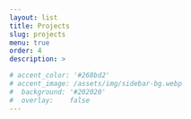 ```yaml
---
layout: list
title: Projects
slug: projects
menu: true
order: 4
description: >

# accent_color: '#268bd2'
# accent_image: /assets/img/sidebar-bg.webp
#  background: '#202020'
#  overlay:    false
---
```

